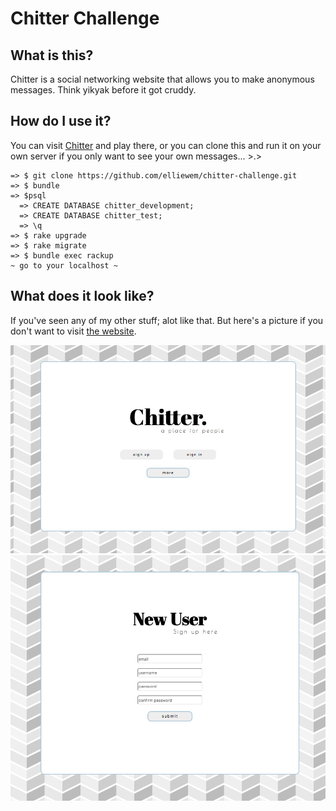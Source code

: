 Chitter Challenge
=================

What is this?
-------
Chitter is a social networking website that allows you to make anonymous messages. Think yikyak before it got cruddy.

How do I use it?
-------
You can visit [Chitter](https://chittery-chat.herokuapp.com/) and play there, or you can clone this and run it on your own server if you only want to see your own messages... >.>

```
=> $ git clone https://github.com/elliewem/chitter-challenge.git
=> $ bundle
=> $psql
  => CREATE DATABASE chitter_development;
  => CREATE DATABASE chitter_test;
  => \q
=> $ rake upgrade
=> $ rake migrate
=> $ bundle exec rackup
~ go to your localhost ~
```

What does it look like?
-------
If you've seen any of my other stuff; alot like that. But here's a picture if you don't want to visit [the website](https://chittery-chat.herokuapp.com/).

![screenshot](https://github.com/elliewem/chitter-challenge/blob/master/frontpage.png "Front page")
![screenshot](https://github.com/elliewem/chitter-challenge/blob/master/sign_up.png "Sign up")
